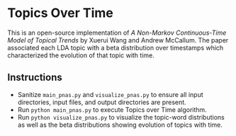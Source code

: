 Topics Over Time
===========================================================

This is an open-source implementation of *A Non-Markov Continuous-Time Model of Topical Trends* by Xuerui Wang and Andrew McCallum. The paper associated each LDA topic with a beta distribution over timestamps which characterized the evolution of that topic with time.

Instructions
-----------------------------------------------------------

* Sanitize `main_pnas.py` and `visualize_pnas.py` to ensure all input directories, input files, and output directories are present.
* Run `python main_pnas.py` to execute Topics over Time algorithm.
* Run `python visualize_pnas.py` to visualize the topic-word distributions as well as the beta distributions showing evolution of topics with time.
